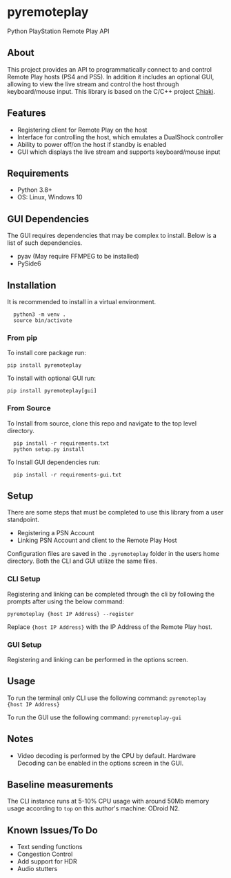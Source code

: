 # pyremoteplay #
Python PlayStation Remote Play API

## About ##
This project provides an API to programmatically connect to and control Remote Play hosts (PS4 and PS5). In addition it includes an optional GUI, allowing to view the live stream and control the host through keyboard/mouse input. This library is based on the C/C++ project [Chiaki](https://github.com/thestr4ng3r/chiaki).

## Features ##
- Registering client for Remote Play on the host 
- Interface for controlling the host, which emulates a DualShock controller
- Ability to power off/on the host if standby is enabled
- GUI which displays the live stream and supports keyboard/mouse input

## Requirements ##
- Python 3.8+
- OS: Linux, Windows 10

## GUI Dependencies ##
The GUI requires dependencies that may be complex to install.
Below is a list of such dependencies.
- pyav (May require FFMPEG to be installed)
- PySide6

## Installation ##
It is recommended to install in a virtual environment.

```
  python3 -m venv .
  source bin/activate
```

### From pip ###
To install core package run:
```
pip install pyremoteplay
```

To install with optional GUI run:
```
pip install pyremoteplay[gui]
```

### From Source ###
To Install from source, clone this repo and navigate to the top level directory.

```
  pip install -r requirements.txt
  python setup.py install
```

To Install GUI dependencies run:
```
  pip install -r requirements-gui.txt
```

## Setup ##
There are some steps that must be completed to use this library from a user standpoint.
- Registering a PSN Account
- Linking PSN Account and client to the Remote Play Host

Configuration files are saved in the `.pyremoteplay` folder in the users home directory. Both the CLI and GUI utilize the same files.

### CLI Setup ###
Registering and linking can be completed through the cli by following the prompts after using the below command:

`pyremoteplay {host IP Address} --register`

Replace `{host IP Address}` with the IP Address of the Remote Play host.

### GUI Setup ###
Registering and linking can be performed in the options screen.

## Usage ##
To run the terminal only CLI use the following command:
`pyremoteplay {host IP Address}`

To run the GUI use the following command:
`pyremoteplay-gui`

## Notes ##
- Video decoding is performed by the CPU by default. Hardware Decoding can be enabled in the options screen in the GUI.

## Baseline measurements ##
The CLI instance runs at 5-10% CPU usage with around 50Mb memory usage according to `top` on this author's machine: ODroid N2.

## Known Issues/To Do ##
- Text sending functions
- Congestion Control
- Add support for HDR
- Audio stutters
